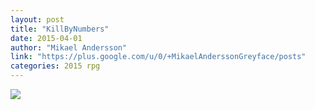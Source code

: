 ```yaml
---
layout: post
title: "KillByNumbers"
date: 2015-04-01
author: "Mikael Andersson"
link: "https://plus.google.com/u/0/+MikaelAnderssonGreyface/posts"
categories: 2015 rpg
---
```

![]({{site.url}}/2015images/KillByNumbers.jpg)
